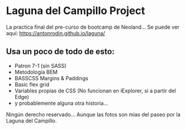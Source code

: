 # Laguna del Campillo Project

La practica final del pre-curso de bootcamp de Neoland...
Se puede ver aquí: https://antonrodin.github.io/laguna/

## Usa un poco de todo de esto:

* Patron 7-1 (sin SASS)
* Metodología BEM
* BASSCSS Margins & Paddings
* Basic flex grid
* Variables propias de CSS (No funcionan en iExplorer, si a partir del Edge)
* y probablemente alguna otra historia...

Ningún derecho reservado... Aunque las fotos son mias del paseo por la Laguna del Campillo.